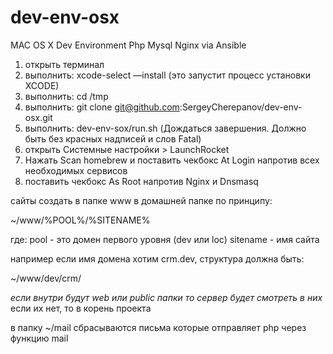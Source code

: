# dev-env-osx
MAC OS X Dev Environment Php Mysql Nginx via Ansible

1. открыть терминал
2. выполнить: xcode-select —install (это запустит процесс установки XCODE)
3. выполнить: cd /tmp
4. выполнить: git clone git@github.com:SergeyCherepanov/dev-env-osx.git
5. выполнить: dev-env-sox/run.sh (Дождаться завершения. Должно быть без красных надписей и слов Fatal)
6. открыть Системные настройки > LaunchRocket
7. Нажать Scan homebrew и поставить чекбокс  At Login напротив всех необходимых сервисов
8. поставить чекбокс As Root напротив Nginx и Dnsmasq

сайты создать в папке www в домашней папке по принципу:

~/www/%POOL%/%SITENAME%

где:
pool - это домен первого уровня (dev или loc)
sitename - имя сайта

например если имя домена хотим crm.dev, структура должна быть:

~/www/dev/crm/

*если внутри будут web или public папки то сервер будет смотреть в них* если их нет, то в корень проекта

в папку ~/mail сбрасываются письма которые отправляет php через функцию mail

